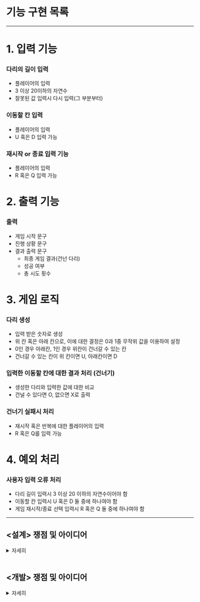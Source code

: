 # 기능 구현 목록

---

# 1. 입력 기능

### 다리의 길이 입력
- 플레이어의 입력 
- 3 이상 20이하의 자연수
- 잘못된 값 입력시 다시 입력(그 부분부터)


### 이동할 칸 입력
- 플레이어의 입력
- U 혹은 D 입력 가능

### 재시작 or 종료 입력 기능 
- 플레이어의 입력
- R 혹은 Q 입력 가능

# 2. 출력 기능 

### 출력
- 게임 시작 문구
- 진행 상황 문구
- 결과 출력 문구
    - 최종 게임 결과(건넌 다리)
    - 성공 여부
    - 총 시도 횟수

# 3. 게임 로직

### 다리 생성
- 입력 받은 숫자로 생성
- 위 칸 혹은 아래 칸으로, 이에 대한 결정은 0과 1중 무작위 값을 이용하여 설정
- 0인 경우 아래칸, 1인 경우 위칸이 건너갈 수 있는 칸
- 건너갈 수 있는 칸이 위 칸이면 U, 아래칸이면 D

### 입력한 이동할 칸에 대한 결과 처리 (건너기)
- 생성한 다리와 입력한 값에 대한 비교 
- 건널 수 있다면 O, 없으면 X로 출력 

### 건너기 실패시 처리 
- 재시작 혹은 반복에 대한 플레이어의 입력 
- R 혹은 Q를 입력 가능 


# 4. 예외 처리

### 사용자 입력 오류 처리
- 다리 길이 입력시 3 이상 20 이하의 자연수이어야 함
- 이동할 칸 입력시 U 혹은 D 둘 중에 하나여야 함
- 게임 재시작/종료 선택 입력시 R 혹은 Q 둘 중에 하나여야 함

---

## <설계> 쟁점 및 아이디어

<details>
<summary>자세히</summary>

#### **개발을 시작하기 전 설계 단계에서의 쟁점 및 아이디어에 대한 기록이다**

[ 사전 설계 및 구상 ]

1. 시작하기에 앞서 게임의 전체 플로우를 이해하고자 손으로 알고리즘 흐름을 작성해보았다.

    ![img](./img/게임플로우이해.jpg)

2. 클래스 다이어그램을 만들어 클래스 및 메서드 간의 흐름과 역할을 정리해보았다. 

![img](./img/Class%20Diagram.png)


이 클래스 다이어그램을 작성하면서 집중한 포인트는 객체들 간 메시지를 주고 받으면서 각자 맡은 역할에 대한 임무를 요청/수행하는 관계를 설정한 부분이다. 

또 하나 주목한 점은 객체는 'what he is'라는 점이다([엘레강트 오브젝트](https://www.aladin.co.kr/shop/wproduct.aspx?ItemId=258374007), Yegor 저, 조영호 역). 무엇을 캡슐화할 것인가? 객체는 무엇이며 어떻게 이름을 붙이고 존재성을 부여할 것인가를 고민하였다. 

3. 이와 같은 사전 설계 구상은 실제 프로그래밍을 진행하면서 바뀔 수 있지만 지난 과제 수행중 깨달은 바, 사전 설계의 중요성에 따라 충분한 구상 작업이 필요하다고 느꼈기 때문에 수행하였다.

<br>

[ 쟁점 및 아이디어]

1. 사용자 입력을 받을때 String으로 입력받는다. 하지만 다리의 길이에서 필요한 타입은 int이다. 간단히 return시 형변환을 할 수 있긴 하지만 그럴 경우 input 메서드는 여러가지 일을 하는 꼴이 된다. 이부분 처리를 고민해보아야 한다.

2. 사용자 입력 값에 대한 validation도 마찬가지이다. 이것을 inputView에서 하는 것이 맞을까 아니면 새로운 클래스를 형성해 위임하는 것이 맞을까. 

3. 핵심 로직에서 건너기를 실행할 때 4가지 케이스로 구분되는 것에 주목한다. U를 선택하였을 때 맞는 경우와 틀린 경우가 있다. D를 선택하였을 때 맞는 경우와 틀린 경우가 있다. 

4. 출력시 처음의 것은 [ ? ] 형식이고 두 번째부터는 | ? ] 형식이다. 따라서 위 아래 다리를 나눠서 StringBuilder로 붙여나가는 방식을 고려해본다.

5. 마지막 출력 문구에서 게임 성공 여부가 있다. 이를 플래그로 지정해서 출력시 판단하는 로직을 거쳐 출력할 것인가, 아니면 사용자 입력 선택 알고리즘 과정에서 실패후 부터 시작되는 로직에서 이어나가 바로 처리할 것인가.

6. inputView와 outputView는 나뉘어져 각각 입력과 출력 역할을 담당한다. 그런데 input을 요청하는 과정에서 입력에 대한 요청을 메시지로서 '출력' 한다. 여기서의 출력을 단순하게 System.out.println으로 할 것인지, 아니면 outputView에 역할을 담당하도록 할 것인지 고민한다.
현재 내린 결론은 일단 inputView는 input만 하는 것이 맞으며 출력 메시지를 여기서 보내지 않는다. 요청시에 필요한 print message는 요청하는 측에서 하는 것이 맞다. 그리고 print라는 방법 자체를 outputView에 위임한다. 

7. 이번 프로젝트에서는 상수 사용을 객체의 존재와 역할에 맞게 할당한다. 이전에는 상수를 특정 클래스에 몰아넣고 불러오는 방식을 썼는데 그와 같은 방식에서는 상수라는 객체가 가진 의미가 사실상 없고 이용당하는 것에 불과하다고 결론내렸다. 따라서 실제 역할을 담당하는 객체가 상수 역시 지니도록 한다. 

8. 프로그램의 확장성을 고려해보자. 
- 만약 다리가 추가된다면? 즉, 위 아래에 중간이 추가된다면? 
- 다리는 왼쪽에서 오른쪽으로 이동하는데 만약 돌아오는 과정이 추가된다면? 
- 다리를 건널 때 한 칸이 아니라 두 칸, 세 칸 등 복수의 칸 이동이 가능하다면? 


</details>

<br>


## <개발> 쟁점 및 아이디어

<details>
<summary>자세히</summary>

1. inputView의 역할을 어디까지 할 것인지 고민했다. 우선 inputView의 본 기능은 console의 입력값을 받는 것이므로 interface로부터 해당 기능을 extends하는 것이 맞다고 결론을 내렸다. 이후, emptyness에 대한 검증을 여기서 하는 것이 맞느냐의 문제에 대해 고민했고, 일반론적인 input 자체라면 empty 검증 기능을 이 클래스가 가질 필요가 없겠지만, 이 게임 상에서 해당하는 룰을 이 클래스에 적용할 수 있다고 생각하여 (즉, BridgeGameInputView라고 생각하여) empty 검증을 수행하기로 했다.
2. InputValidator 인터페이스를 구현함에 있어서, 불특정 object 방식을 사용하는 것이 옳다고 생각하여 inputValidator<T>로 작성했고 그 결과 validation시 형변환이 필요해졌다. 이렇게 할경우 String 함수의 isEmpty를 사용하지 못하며, equals 메소드를 사용한 "" 자체에 대한 검증이 들어간다. 이것이 좀 더 원론적인 검증에 가까운 것이라는 결론에 따라 이 방식을 고수했다. 
3. BridgeSize를 int값이 아니라 객체화하여 반환하도록 했다. 마찬가지로 BridgeSize 역시 자체적인 검증을 본 클래스에서 하도록 한다. 

4. print 메소드를 outputView에서 처리할 때 static으로 해야하는 것인지 고민해보자. 

5. movementCommand 역시 객체화하였는데 로직이 단순하기 때문에 validation과 "U" 혹은 "D" 리턴을 getter 없이 바로 할 수 있는 방법이 있을지 고민해본다. 

6. 입력이 잘못되었을 때 처리하는 기능을 Game 객체에서 하지 않고 inputView에 위임하도록 한다. 기존에 try - catch 문에서 재시도 하는 메서드를 따로 생성해서 하는 로직을 썼는데 이 경우 null 이 반환되는 문제가 생긴다. 단순하게 try - catch에서 재귀 호출을 해주는 것으로 해결 가능했다. 

6. BridgeMaker에서 다리를 생성하는데 로직은 랜덤 숫자 생성 => 숫자에 따른 up down 부여 => U, D 스트링으로 변경 => 다시 리스트로 넣기가 기본 로직이었는데 for문과 if문이 너무 반복되었고 무엇보다 0과 1, U와 D가 하드코딩처럼 느껴졌다. 이것은 로또 미션에서 RANK를 처리할 때와 비슷한 것이었기 때문에 이번에는 반드시 다른 방법을 찾아보고 싶었고, Enum 클래스에서 요소들간의 대응되는 것을 통해 특정 요소를 추출하는 방법에 대해 구글링 하여 values를 가져오고 이를 stream 반복문에서 대응되는 값으로 뽑아내는 방법을 찾아 구현했다. 파이썬이라면 아마 dictionary에서 map이나 람다를 사용해서 하는 방법을 고민했을 것 같다고 생각했고 이 경험을 토대로 자바에서 방법을 강구한 것이 효과가 있었다. enum과 stream을 사용해서 좀 더 단순화하였다. 

7. 생성한 브릿지를 건너는 방식에서 retrain을 써서 리스트를 지워 가는 로직을 구현했는데, retry시에 다시 초기화되어 처음의 bridge 부터 다시 불러와야 한다는 문제가 있었다. 해결을 위해 clone하는 방법을 찾느라 상당히 애를 먹었다. 과정에서 bridge를 객체 시킬 수 있었고, 분리된 클래스 상에서 clone을 만드는 방법을 찾을 수 있었다.

8. 게임이 순환성을 갖는 지점에서 do while문을 자주 사용하게 되는데 반복문 자체가 헷갈리고 어려운 부분이 있다 보니 구현 자체가 쉽지 않은 듯 하다. 이 로직을 do while 문을 사용하지 않고 좀 더 직관적이면서 깔끔하게 하는 법에 대한 고민이 필요하다.

9. retry 선택시에 알고리즘의 첫 상단으로 다시 올라가는 로직을 구현함에 있어서 필요한 객체들이 계속해서 생기는데 마찬가지로 깔끔한 처리 방법을 고민해볼 필요가 있다.

10. BridgeGame의 존재성에 대해 어떤 역할만 갖는지 고민해보면 crossing 기능과 crossingDecision 기능은 분화해서 객체화시켜도 좋을 듯 싶다.

v1 release 

___

리팩토링 계획 및 진행 사항 체크

1. [X] OutputView에 출력 역할 위임, 개별 메시지를 메서드별로 담당하도록 한다. <br>
=> 게임을 총괄하는 BridgeGame에서 출력의 역할을 맡아야 하는 것이라는 생각으로 v1에서 구성했다. 이 부분은 여전히 고민이 되는 부분이다. <br>
=> 밑의 세부 사항에서 결론을 정리하였다. <br>


2. [X] BridgeGame의 존재성은 게임의 총괄이다. 그런데 클래스에 필드가 너무 많고 crossing 기능, judging 기능을 구현하고 있고 출력 역할까지 담당하고 있다. bridgeGame 객체에 대한 정의를 명확하고 단순화할 필요가 있다. <br>


3. [X] 변수명 통일이 필요하다. 현재 cross, pass, retry, trial, command, map, description 등 너무 많은 중복 의미의 단어들이 쓰이고 있다. <br>


4. [X] 필드와 static을 사용한 메시지 공유 기능을 정리할 필요가 있다. <br>


5. [ ] 테스트 기능 구현이 필요하다. <br>


6. [ ] inputView 객체를 controller에서 생성해서 계속해서 전달하는 방식을 사용하고 있다. 이 방식에 대해 좀 고민해볼 필요가 있다. <br>


7. [x] outputView 역시 interface를 통해 추상 메소드를 구현화하는 방식으로 하도록 한다. 또한 개별 메시지를 메서드별로 담당하는 기능에 대해서는 그렇게 하지 않고 기존의 방법을 유지한다.<br>
   => 밑의 세부 사항에서 결론을 정리하였다. <br>


8. [x] inputValidator를 인터페이스로 구현했고 Integer와 String을 함께 처리하기 위해 rawType(<T>)를 사용했었다. warning 메시지를 검색해본 결과 raw type은 지양해야 한다는 주장에 따라 이를 수정하여 두 개의 validate 메소드를 구현하도록 한다.   <br>



9. [x] 최종 출력 기능에 대한 역할 결정<br>
   => 밑의 세부 사항에서 결론을 정리하였다. <br>


---

위의 2번 사항에 대한 세부 정리 (기능 분화 및 클래스 리팩토링) <br>

domain 패키지에 game 패키지를 생성하여, 전체 게임 로직에서 필요한 객체들을 분화한다. 
   - / BridgeGame : 게임 진행 사항을 체크하며 단계를 진행하도록 하고 결과를 controller에게 리턴한다
   - / CrossingDecision : 다리를 건널지 말지 여부를 판단하며 passable 불리언 값을 리턴한다.
   - / Crossing : CrossingDecision 메시지를 바탕으로 플레이어가 다리를 건너가는 로직을 주관하며, 건너가고 못 건너가고에 따라서 다리와 플레이어의 현재 위치를 수정한다.
   - / Map : Crossing의 메시지를 바탕으로 플레이어의 현재 위치를 조정하여 다리의 상황을 리턴한다. <br>

=> 결과에 대한 result는 BridgeGame 에서 관장하며 result 패키지에 렌더링을 요청한다. 

---

위의 9번 사항에 대한 세부 정리 (최종 출력 기능에 대한 역할 결정) <br>

최종 결과 값으로 "성공/실패" 여부와 "횟수"가 필요하다. 이를 소유하는 객체는 Bridge 게임으로 결정했다. 또한 역할 분리를 위해 최종 출력 결과는 controller에게 위임하는 것이 맞다고 결론내렸다. 여기서 문제는 2가지 변수를 전달해야 하므로 해시맵이나 리스트형으로 묶어서 리턴하는 것이 바람직할 것인지, 아니면 각각을 getter로 리턴하는 것이 나을 것인지에 대한 고민이다. <br>
세번째 방법으로는 이 값을 static으로 바꿔 전역적으로 공유하는 것이다. <br>
여기서의 로직은 : play에 대한 결과값 = Bridgegame이 보유 => ResultDescription에서 렌더링 역할을 맡아 결과를 스트링으로 전환 작업. 이후 이 결과값을 controller에게 전달 => controller는 outputView에 출력을 요청.
첫번째 방법이 가장 정석적인 방법으로 생각은 되는데, 과연 play 메소드가 결과를 리턴하는 것이 맞는가 의문이 든다. play의 하는 일은 말 그대로 play이기 때문에 void로 설정한 것이 나쁘지 않아 보인다. <br>
=> 결론적으로 첫번째 방법으로 했다. Game에서 최종 결과를 보내주는 것까지 역할 범위에 해당한다고 보았다.

---

위의 7번 사항에 대한 쟁점 정리 (inputView 객체를 계속해서 전달하는 방식의 문제) <br>
프로그램이 돌아가는 많은 플로우에서 input이 사용된다. game 패키지의 대다수 method에서 input이 전달되고 있다. 만약 inputView의 메서드를 static으로 바꾸면 굳이 inputView 객체를 전달하지 않고도 필요한 메서드에서 바로 사용해서 쓸 수 있다. 그게 아니면 클래스 자체에서 Inputview 객체를 생성하고 자체적으로 전역화시키는 것이다. <br>
하지만 객체지향에서 static 사용은 지양되며 이는 필연적으로 명령형 프로그램을 만들기 때문이다. 지금과 같은 상황에서 분명 inputView의 메서드를 static으로 바꿔버린다면 보다 프로그램 가독성이 좋아질 수 있을 것이다. OutputView도 static으로 선언되어 있기 때문에 사용의 자유도가 높은 것이다. <br>
딱 이거다 싶은 느낌이 들지 않아 석연치 않음이 계속된다. 

---
OutputView 문제 관련해서, 결론적으로 <br>

OutputView를 객체화했다. 인터페이스의 콘솔 print 기능을 구현할 수 있게 했고, 전달 받은 메시지를 고유하게 홀드하면서 호출이 있을 때 프린팅 될 수 있도록 했다. 객체화함으로써 공통 format을 구현하는데 있어서 자유도가 올라갔고, 덕분에 출력 형식을 맞추는 데 있어서 new line을 공통인자로서 조절할 수 있도록 했다. Boolean Paragraphing 인자와 ENTER는 시스템 내에서 반복적으로 사용되는 값으로서 별도의 클래스를 만들어 DTO처럼 활용하는 것을 고려했으나, 인자로 전달할 때 IDE에서 보조로서 인자 이름을 알려주고 있는 기능이 있으므로 단순히 boolean 값을 전달하는 것으로 결정했다. 만약 이와 같은 format 상수들이 더욱 늘어난다면 별도의 클래스를 만들어(e.g. MessageFormat) 사용하는 것도 적절할 것이라 생각한다. 

</details>

<br>


